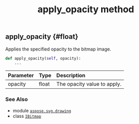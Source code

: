 ﻿---
title: apply_opacity method
second_title: Aspose.SVG for Python via .NET API References
description: 
type: docs
weight: 20
url: /python-net/aspose.svg.drawing/ibitmap/apply_opacity/
is_root: false
---

## apply_opacity {#float}

Applies the specified opacity to the bitmap image.



```python
def apply_opacity(self, opacity):
    ...
```


| Parameter | Type | Description |
| :- | :- | :- |
| opacity | float | The opacity value to apply. |



### See Also
* module [`aspose.svg.drawing`](../../)
* class [`IBitmap`](/svg/python-net/aspose.svg.drawing/ibitmap)

